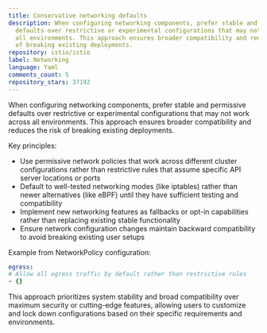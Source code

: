 ```yaml
---
title: Conservative networking defaults
description: When configuring networking components, prefer stable and permissive
  defaults over restrictive or experimental configurations that may not work across
  all environments. This approach ensures broader compatibility and reduces the risk
  of breaking existing deployments.
repository: istio/istio
label: Networking
language: Yaml
comments_count: 5
repository_stars: 37192
---
```


When configuring networking components, prefer stable and permissive defaults over restrictive or experimental configurations that may not work across all environments. This approach ensures broader compatibility and reduces the risk of breaking existing deployments.

Key principles:
- Use permissive network policies that work across different cluster configurations rather than restrictive rules that assume specific API server locations or ports
- Default to well-tested networking modes (like iptables) rather than newer alternatives (like eBPF) until they have sufficient testing and compatibility
- Implement new networking features as fallbacks or opt-in capabilities rather than replacing existing stable functionality
- Ensure network configuration changes maintain backward compatibility to avoid breaking existing user setups

Example from NetworkPolicy configuration:
```yaml
egress:
# Allow all egress traffic by default rather than restrictive rules
- {}
```

This approach prioritizes system stability and broad compatibility over maximum security or cutting-edge features, allowing users to customize and lock down configurations based on their specific requirements and environments.
